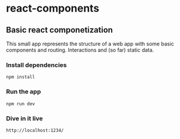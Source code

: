 # react-components

## Basic react componetization

This small app represents the structure of a web app with some basic components and routing. Interactions and (so far) static data.

### Install dependencies

```
npm install
```

### Run the app
```
npm run dev
```

### Dive in it live
```
http://localhost:1234/
```
